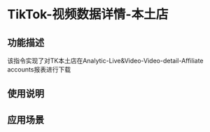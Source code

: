 # TikTok-视频数据详情-本土店
## 功能描述
该指令实现了对TK本土店在Analytic-Live&Video-Video-detail-Affiliate accounts报表进行下载
## 使用说明
## 应用场景
